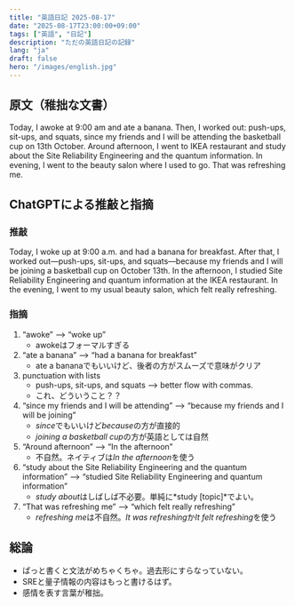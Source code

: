 ```yaml
---
title: "英語日記 2025-08-17"
date: "2025-08-17T23:00:00+09:00"
tags: ["英語", "日記"]
description: "ただの英語日記の記録"
lang: "ja"
draft: false
hero: "/images/english.jpg"
---
```



## 原文（稚拙な文書）
Today, I awoke at 9:00 am and ate a banana. Then, I worked out: push-ups, sit-ups, and squats, since my friends and I will be attending the basketball cup on 13th October. Around afternoon, I went to IKEA restaurant and study about the Site Reliability Engineering and the quantum information. In evening, I went to the beauty salon where I used to go. That was refreshing me.

## ChatGPTによる推敲と指摘

### 推敲
Today, I woke up at 9:00 a.m. and had a banana for breakfast. After that, I worked out—push-ups, sit-ups, and squats—because my friends and I will be joining a basketball cup on October 13th. In the afternoon, I studied Site Reliability Engineering and quantum information at the IKEA restaurant. In the evening, I went to my usual beauty salon, which felt really refreshing.

### 指摘

1. “awoke” --> “woke up”
    - awokeはフォーマルすぎる
2. “ate a banana” --> “had a banana for breakfast”
    - ate a bananaでもいいけど、後者の方がスムーズで意味がクリア
3. punctuation with lists
    - push-ups, sit-ups, and squats --> better flow with commas.
    - これ、どういうこと？？
4. “since my friends and I will be attending” --> “because my friends and I will be joining”
    - *since*でもいいけど*because*の方が直接的
    - *joining a basketball cup*の方が英語としては自然
5. “Around afternoon” --> “In the afternoon”
    - 不自然。ネイティブは*In the afternoon*を使う
6. “study about the Site Reliability Engineering and the quantum information” --> “studied Site Reliability Engineering and quantum information”
    - *study about*はしばしば不必要。単純に*study \[topic\]*でよい。
7. “That was refreshing me” --> “which felt really refreshing”
    - *refreshing me*は不自然。*It was refreshing*か*It felt refreshing*を使う

## 総論
- ぱっと書くと文法がめちゃくちゃ。過去形にすらなっていない。
- SREと量子情報の内容はもっと書けるはず。
- 感情を表す言葉が稚拙。